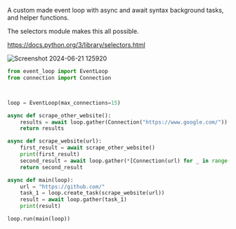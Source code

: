 A custom made event loop with async and await syntax
background tasks, and helper functions.

The selectors module makes this all possible.

https://docs.python.org/3/library/selectors.html

![Screenshot 2024-06-21 125920](https://github.com/bendeez/async_event_loop/assets/127566471/378260f9-9145-49ff-b910-366f1204171f)

```python
from event_loop import EventLoop
from connection import Connection



loop = EventLoop(max_connections=15)

async def scrape_other_website():
    results = await loop.gather(Connection("https://www.google.com/"))
    return results

async def scrape_website(url):
    first_result = await scrape_other_website()
    print(first_result)
    second_result = await loop.gather(*[Connection(url) for _ in range(10)])
    return second_result

async def main(loop):
    url = "https://github.com/"
    task_1 = loop.create_task(scrape_website(url))
    result = await loop.gather(task_1)
    print(result)

loop.run(main(loop))

